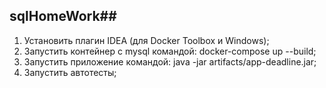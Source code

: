 ## sqlHomeWork##
1. Установить плагин IDEA (для Docker Toolbox и Windows);
2. Запустить контейнер с mysql командой: docker-compose up --build;
3. Запустить приложение командой: java -jar artifacts/app-deadline.jar;
4. Запустить автотесты;

